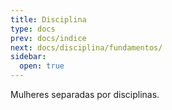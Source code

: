 ```yaml
---
title: Disciplina
type: docs
prev: docs/indice
next: docs/disciplina/fundamentos/
sidebar:
  open: true
---
```


Mulheres separadas por disciplinas.
